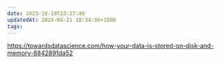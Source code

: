 ```yaml
---
date: 2023-10-19T23:27:40
updatedAt: 2024-04-21 18:34:36+1800
tags: 
---
```

https://towardsdatascience.com/how-your-data-is-stored-on-disk-and-memory-8842891da52